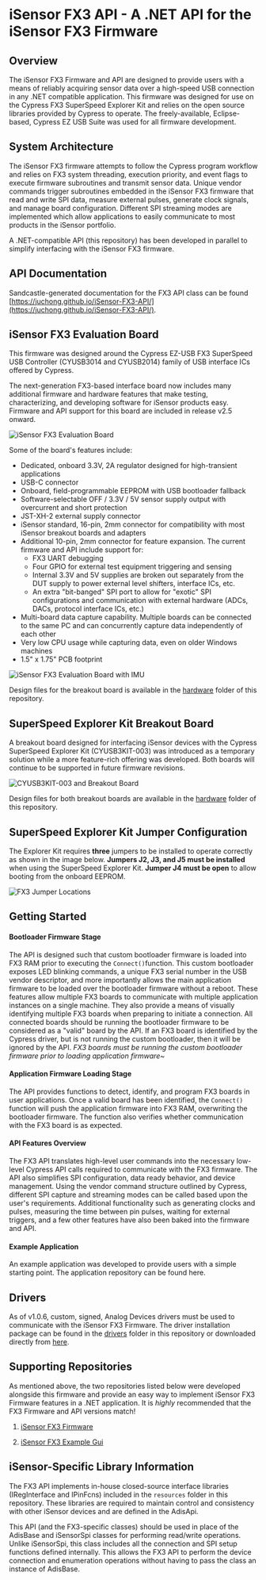 # iSensor FX3 API - A .NET API for the iSensor FX3 Firmware

## Overview

The iSensor FX3 Firmware and API are designed to provide users with a means of reliably acquiring sensor data over a high-speed USB connection in any .NET compatible application. This firmware was designed for use on the Cypress FX3 SuperSpeed Explorer Kit and relies on the open source libraries provided by Cypress to operate. The freely-available, Eclipse-based, Cypress EZ USB Suite was used for all firmware development. 

## System Architecture

The iSensor FX3 firmware attempts to follow the Cypress program workflow and relies on FX3 system threading, execution priority, and event flags to execute firmware subroutines and transmit sensor data. Unique vendor commands trigger subroutines embedded in the iSensor FX3 firmware that read and write SPI data, measure external pulses, generate clock signals, and manage board configuration. Different SPI streaming modes are implemented which allow applications to easily communicate to most products in the iSensor portfolio. 

A .NET-compatible API (this repository) has been developed in parallel to simplify interfacing with the iSensor FX3 firmware. 

## API Documentation

Sandcastle-generated documentation for the FX3 API class can be found [https://juchong.github.io/iSensor-FX3-API/](https://juchong.github.io/iSensor-FX3-API/). 

## iSensor FX3 Evaluation Board

This firmware was designed around the Cypress EZ-USB FX3 SuperSpeed USB Controller (CYUSB3014 and CYUSB2014) family of USB interface ICs offered by Cypress. 

The next-generation FX3-based interface board now includes many additional firmware and hardware features that make testing, characterizing, and developing software for iSensor products easy. Firmware and API support for this board are included in release v2.5 onward. 

![iSensor FX3 Evaluation Board](https://raw.githubusercontent.com/juchong/iSensor-FX3-Firmware/master/hardware/pictures/img6.jpg)

Some of the board's features include:

- Dedicated, onboard 3.3V, 2A regulator designed for high-transient applications
- USB-C connector
- Onboard, field-programmable EEPROM with USB bootloader fallback
- Software-selectable OFF / 3.3V / 5V sensor supply output with overcurrent and short protection
- JST-XH-2 external supply connector
- iSensor standard, 16-pin, 2mm connector for compatibility with most iSensor breakout boards and adapters
- Additional 10-pin, 2mm connector for feature expansion. The current firmware and API include support for:
  - FX3 UART debugging
  - Four GPIO for external test equipment triggering and sensing
  - Internal 3.3V and 5V supplies are broken out separately from the DUT supply to power external level shifters, interface ICs, etc.
  - An extra "bit-banged" SPI port to allow for "exotic" SPI configurations and communication with external hardware (ADCs, DACs, protocol interface ICs, etc.)
- Multi-board data capture capability. Multiple boards can be connected to the same PC and can concurrently capture data independently of each other
- Very low CPU usage while capturing data, even on older Windows machines
- 1.5" x 1.75" PCB footprint

![iSensor FX3 Evaluation Board with IMU ](https://raw.githubusercontent.com/juchong/iSensor-FX3-Firmware/master/hardware/pictures/img7.jpg)

Design files for the breakout board is available in the [hardware](https://github.com/juchong/iSensor-FX3-Firmware/tree/master/hardware) folder of this repository. 

## SuperSpeed Explorer Kit Breakout Board

A breakout board designed for interfacing iSensor devices with the Cypress SuperSpeed Explorer Kit (CYUSB3KIT-003) was introduced as a temporary solution while a more feature-rich offering was developed.  Both boards will continue to be supported in future firmware revisions. 

![CYUSB3KIT-003 and Breakout Board](https://raw.githubusercontent.com/juchong/iSensor-FX3-Firmware/master/hardware/pictures/img2.jpg)

Design files for both breakout boards are available in the [hardware](https://github.com/juchong/iSensor-FX3-Firmware/tree/master/hardware) folder of this repository. 

## SuperSpeed Explorer Kit Jumper Configuration

The Explorer Kit requires **three** jumpers to be installed to operate correctly as shown in the image below. **Jumpers J2, J3, and J5 must be installed** when using the SuperSpeed Explorer Kit. **Jumper J4 must be open** to allow booting from the onboard EEPROM. 

 ![FX3 Jumper Locations](https://raw.githubusercontent.com/juchong/iSensor-FX3-Firmware/master/hardware/pictures/JumperLocations.jpg)

## Getting Started

#### Bootloader Firmware Stage

The API is designed such that custom bootloader firmware is loaded into FX3 RAM prior to executing the  `Connect()`function. This custom bootloader exposes LED blinking commands, a unique FX3 serial number in the USB vendor descriptor, and more importantly allows the main application firmware to be loaded over the bootloader firmware without a reboot. These features allow multiple FX3 boards to communicate with multiple application instances on a single machine. They also provide a means of visually identifying multiple FX3 boards when preparing to initiate a connection. All connected boards should be running the bootloader firmware to be considered as a "valid" board by the API. If an FX3 board is identified by the Cypress driver, but is not running the custom bootloader, then it will be ignored by the API. *FX3 boards must be running the custom bootloader firmware prior to loading application firmware~*

#### Application Firmware Loading Stage

The API provides functions to detect, identify, and program FX3 boards in user applications. Once a valid board has been identified, the `Connect()` function will push the application firmware into FX3 RAM, overwriting the bootloader firmware. The function also verifies whether communication with the FX3 board is as expected.

#### API Features Overview

The FX3 API translates high-level user commands into the necessary low-level Cypress API calls required to communicate with the FX3 firmware. The API also simplifies SPI configuration, data ready behavior, and device management. Using the vendor command structure outlined by Cypress, different SPI capture and streaming modes can be called based upon the user's requirements. Additional functionality such as generating clocks and pulses, measuring the time between pin pulses, waiting for external triggers, and a few other features have also been baked into the firmware and API.

#### Example Application

An example application was developed to provide users with a simple starting point. The application repository can be found here.

## Drivers

As of v1.0.6, custom, signed, Analog Devices drivers must be used to communicate with the iSensor FX3 Firmware. The driver installation package can be found in the [drivers](https://github.com/juchong/iSensor-FX3-API/tree/master/drivers) folder in this repository or downloaded directly from [here](https://github.com/juchong/iSensor-FX3-API/raw/master/drivers/FX3DriverSetup.exe). 

## Supporting Repositories

As mentioned above, the two repositories listed below were developed alongside this firmware and provide an easy way to implement iSensor FX3 Firmware features in a .NET application. It is *highly* recommended that the FX3 Firmware and API versions match!

1. [iSensor FX3 Firmware](https://github.com/juchong/iSensor-FX3-Firmware)

2. [iSensor FX3 Example Gui](https://github.com/juchong/iSensor-FX3-ExampleGui)

## iSensor-Specific Library Information

The FX3 API implements in-house closed-source interface libraries (IRegInterface and IPinFcns) included in the `resources` folder in this repository. These libraries are required to maintain control and consistency with other iSensor devices and are defined in the AdisApi. 

This API (and the FX3-specific classes) should be used in place of the AdisBase and iSensorSpi classes for performing read/write operations. Unlike iSensorSpi, this class includes all the connection and SPI setup functions defined internally. This allows the FX3 API to perform the device connection and enumeration operations without having to pass the class an instance of AdisBase. 
